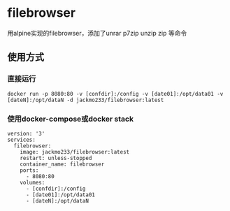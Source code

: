 # filebrowser

用alpine实现的filebrowser，添加了unrar p7zip unzip zip 等命令

## 使用方式

### 直接运行

    docker run -p 8080:80 -v [confdir]:/config -v [date01]:/opt/data01 -v [dateN]:/opt/dataN -d jackmo233/filebrowser:latest

### 使用docker-compose或docker stack

    version: '3'
    services:
      filebrowser:
        image: jackmo233/filebrowser:latest
        restart: unless-stopped
        container_name: filebrowser
        ports:
          - 8080:80
        volumes:
          - [confdir]:/config
          - [date01]:/opt/data01
          - [dateN]:/opt/dataN


